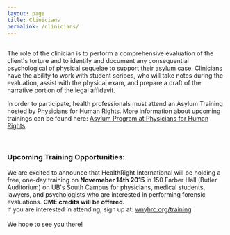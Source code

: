 ```yaml
---
layout: page
title: Clinicians
permalink: /clinicians/
---
```

<br>
The role of the clinician is to perform a comprehensive evaluation of the client's torture and to identify and document any consequential psychological of physical sequelae to support their asylum case. Clinicians have the ability to work with student scribes, who will take notes during the evaluation, assist with the physical exam, and prepare a draft of the narrative portion of the legal affidavit.

In order to participate, health professionals must attend an Asylum Training hosted by Physicians for Human Rights. 
More information about upcoming trainings can be found here: <a href="http://physiciansforhumanrights.org/training/asylum/">Asylum Program at Physicians for Human Rights</a>

<br>

<h3><strong>Upcoming Training Opportunities:</strong></h3> 
We are excited to announce that HealthRight International will be holding a free, one-day training on <strong>Novemeber 14th 2015</strong> in 150 Farber Hall (Butler Auditorium) on UB's South Campus for physicians, medical students, lawyers, and psychologists who are interested in performing forensic evaluations. <strong>CME credits will be offered.</strong>
<br>  
If you are interested in attending, sign up at: <a href="http://www.wnyhrc.org/training">wnyhrc.org/training</a>
<br><br>
We hope to see you there!